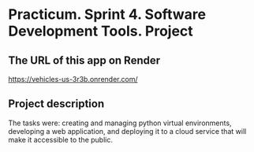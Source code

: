 # Practicum. Sprint 4. Software Development Tools. Project

## The URL of this app on Render 
https://vehicles-us-3r3b.onrender.com/

## Project description
The tasks were: creating and managing python virtual environments, developing a web application, and deploying it to a cloud service that will make it accessible to the public.

